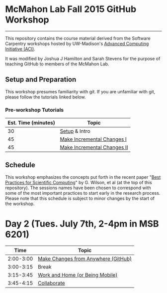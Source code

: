 McMahon Lab Fall 2015 GitHub Workshop
=======================================

------------------

This repository contains the course material derived from the Software
Carpentry workshops hosted by UW-Madison's
[Advanced Computing Initiative (ACI)](https://aci.wisc.edu).

It was modified by Joshua J Hamilton and Sarah Stevens for the purpose of teaching GitHub to members of the McMahon Lab.

Setup and Preparation
-----------

This workshop presumes familiarity with git. If you are unfamiliar with git, please follow the tutorials linked below.

### Pre-workshop Tutorials

| Est. Time (minutes) | Topic |
| ------------ | --------------------------------------- |
| 30    | [Setup](setup/README.md) & Intro |
| 45    | [Make Incremental Changes I](version-control/git/local/Readme.md) |
| 45    | [Make Incremental Changes II](version-control/git/local/Revert_and_branch.md) |




<a name="schedule"></a>Schedule
-----------

This workshop emphasizes the concepts put forth in the
recent paper "[Best Practices for Scientific Computing](http://www.plosbiology.org/article/info%3Adoi%2F10.1371%2Fjournal.pbio.1001745)" by G. Wilson,
et al (at the top of this repository). The sessions names
have been chosen to correspond
with some of the most important practices to start early in the research process.
Please note that this schedule is subject to minor changes by the start of the workshop.


Day 2 (Tues. July 7th, 2-4pm in MSB 6201)
=======

| Time         | Topic                                   |
| ------------ | --------------------------------------- |
| 2:00-3:00    | [Make Changes from Anywhere (GitHub)](version-control/git/github/Readme.md) |
| 3:00-3:15    | Break  
| 3:15-3:45    | [Work and Home (or Being Mobile)](version-control/git/mobility/Readme.md) |
| 3:45-4:15    | [Collaborate](version-control/git/collaborate/Readme.md) |
